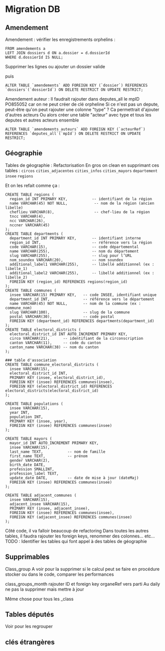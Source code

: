 # Migration DB

## Amendement
Amendement : 
vérifier les enregistrements orphelins : 
```SELECT a.*
FROM amendements a
LEFT JOIN dossiers d ON a.dossier = d.dossierId
WHERE d.dossierId IS NULL;
```
Supprimer les lignes ou ajouter un dossier valide

puis
```
ALTER TABLE `amendements` ADD FOREIGN KEY (`dossier`) REFERENCES `dossiers`(`dossierId`) ON DELETE RESTRICT ON UPDATE RESTRICT;
```

Amendement auteur :
Il faudrait rajouter dans deputes_all le mpID PO855052 car on ne peut créer de clé orpheline
Si ce n'est pas un depute, peut-être qu'on peut rajouter une colonne "type" ? Ca permettrait d'ajouter d'autres acteurs
Ou alors créer une table "acteur" avec type et tous les deputes et autres acteurs ensemble
```
ALTER TABLE `amendements_auteurs` ADD FOREIGN KEY (`acteurRef`) REFERENCES `deputes_all`(`mpId`) ON DELETE RESTRICT ON UPDATE RESTRICT;
```

## Géographie
Tables de géographie :
Refactorisation
En gros on clean en supprimant ces tables :
`circos`
`cities_adjacentes`
`cities_infos`
`cities_mayors`
`departement`
`insee`
`regions`

Et on les refait comme ça :

```
CREATE TABLE regions (
  region_id INT PRIMARY KEY,           -- identifiant de la région
  name VARCHAR(45) NOT NULL,            -- nom de la région (ancien libelle)
  cheflieu VARCHAR(8),                  -- chef-lieu de la région
  tncc VARCHAR(4),
  ncc VARCHAR(26),
  nccner VARCHAR(45)
);
CREATE TABLE departments (
  department_id INT PRIMARY KEY,       -- identifiant interne
  region_id INT,                       -- référence vers la région
  code VARCHAR(15),                    -- code départemental
  name VARCHAR(255),                   -- nom du département
  slug VARCHAR(255),                   -- slug pour l’URL
  nom_soundex VARCHAR(20),             -- nom soundex
  additional_label1 VARCHAR(255),      -- libellé additionnel (ex : libelle_1)
  additional_label2 VARCHAR(255),      -- libellé additionnel (ex : libelle_2)
  FOREIGN KEY (region_id) REFERENCES regions(region_id)
);
CREATE TABLE communes (
  insee VARCHAR(15) PRIMARY KEY,   -- code INSEE, identifiant unique
  department_id INT,               -- référence vers le département
  name VARCHAR(45) NOT NULL,       -- nom de la commune (ex : commune_nom)
  slug VARCHAR(100),               -- slug de la commune
  postal VARCHAR(30),              -- code postal
  FOREIGN KEY (department_id) REFERENCES departments(department_id)
);
CREATE TABLE electoral_districts (
  electoral_district_id INT AUTO_INCREMENT PRIMARY KEY,
  circo VARCHAR(21),      -- identifiant de la circonscription
  canton VARCHAR(11),     -- code du canton
  canton_name VARCHAR(38) -- nom du canton
);

### table d'association
CREATE TABLE commune_electoral_districts (
  insee VARCHAR(15),
  electoral_district_id INT,
  PRIMARY KEY (insee, electoral_district_id),
  FOREIGN KEY (insee) REFERENCES communes(insee),
  FOREIGN KEY (electoral_district_id) REFERENCES electoral_districts(electoral_district_id)
);

CREATE TABLE populations (
  insee VARCHAR(15),
  year INT,
  population INT,
  PRIMARY KEY (insee, year),
  FOREIGN KEY (insee) REFERENCES communes(insee)
);

CREATE TABLE mayors (
  mayor_id INT AUTO_INCREMENT PRIMARY KEY,
  insee VARCHAR(15),
  last_name TEXT,           -- nom de famille
  first_name TEXT,          -- prénom
  gender VARCHAR(2),
  birth_date DATE,
  profession SMALLINT,
  profession_label TEXT,
  update_date DATE,         -- date de mise à jour (dateMaj)
  FOREIGN KEY (insee) REFERENCES communes(insee)
);

CREATE TABLE adjacent_communes (
  insee VARCHAR(15),
  adjacent_insee VARCHAR(15),
  PRIMARY KEY (insee, adjacent_insee),
  FOREIGN KEY (insee) REFERENCES communes(insee),
  FOREIGN KEY (adjacent_insee) REFERENCES communes(insee)
);
```
Côté code, il va falloir beaucoup de refactoring
Dans toutes les autres tables, il faudra rajouter les foreign keys, renommer des colonnes... etc...
TODO : Identifier les tables qui font appel à des tables de géographie

## Supprimables
Class_group
A voir pour la supprimer si le calcul peut se faire en procédure stocker ou dans le code,
comparer les performances

class_groups_month
rajouter ID et foreign key organeRef vers parti
Au daily ne pas la supprimer mais mettre à jour 

Même chose pour tous les _class

## Tables députés
Voir pour les regrouper

## clés étrangères
